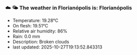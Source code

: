 ### ☁️ 🌤️  The weather in Florianópolis is: Florianópolis

- Temperature: 19.28°C
- On flesh: 19.51°C
- Relative air humidity: 86%
- Rain: 0.0 mm
- Description: Broken clouds
- last updated: 2025-10-27T19:13:52.843313
